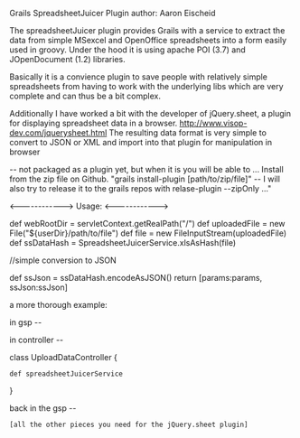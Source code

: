 Grails SpreadsheetJuicer Plugin
author: Aaron Eischeid

The spreadsheetJuicer plugin provides Grails with a service to extract the
data from simple MSexcel and OpenOffice spreadsheets into a form easily used
in groovy. Under the hood it is using apache POI (3.7) and JOpenDocument (1.2) 
libraries.

Basically it is a convience plugin to save people with relatively simple 
spreadsheets from having to work with the underlying libs which are very 
complete and can thus be a bit complex.

Additionally I have worked a bit with the developer of jQuery.sheet, a plugin for 
displaying spreadsheet data in a browser. http://www.visop-dev.com/jquerysheet.html
The resulting data format is very simple to convert to JSON or XML and import into 
that plugin for manipulation in browser

 -- not packaged as a plugin yet, but when it is you will be able to ...
Install from the zip file on Github.
    "grails install-plugin [path/to/zip/file]"
 -- I will also try to release it to the grails repos with relase-plugin --zipOnly ..."

<------------>
    Usage:
<------------>

def webRootDir = servletContext.getRealPath("/")
def uploadedFile = new File("${userDir}/path/to/file")
def file = new FileInputStream(uploadedFile)
def ssDataHash = SpreadsheetJuicerService.xlsAsHash(file)

//simple conversion to JSON 

def ssJson = ssDataHash.encodeAsJSON()
return [params:params, ssJson:ssJson]



a more thorough example:

in gsp --

   
    
in controller -- 

class UploadDataController {

    def spreadsheetJuicerService
    
}
    
back in the gsp --
    
    [all the other pieces you need for the jQuery.sheet plugin]
    

